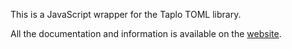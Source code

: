This is a JavaScript wrapper for the Taplo TOML library.

All the documentation and information is available on the [website](https://taplo.tamasfe.dev).

